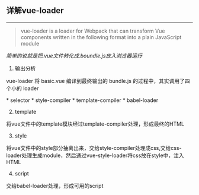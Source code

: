 ## 详解vue-loader
---
  > vue-loader is a loader for Webpack that can transform Vue components written in the following format into a plain JavaScript module

  *简单的说就是把.vue文件转化成.boundle.js放入浏览器运行*

1. 输出分析
  <p>vue-loader 将 basic.vue 编译到最终输出的 bundle.js 的过程中，其实调用了四个小的 loader</p>
  * selector
  * style-compiler
  * template-compiler
  * babel-loader

2. template
  <p>将vue文件中的template模块经过template-compiler处理，形成最终的HTML</p>

3. style
  <p>将vue文件中的style部分抽离出来，交给style-compiler处理成css,交给css-loader处理生成module，然后通过vue-style-loader将css放在style中，注入HTML</p>

4. script
  <p>交给babel-loader处理，形成可用的script</p>